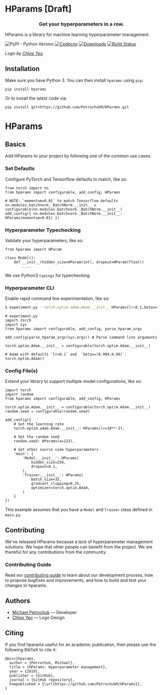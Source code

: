 # HParams [Draft]

<h3 align="center">Get your hyperparameters in a row.</h3>

HParams is a library for machine learning hyperparameter management.

![PyPI - Python Version](https://img.shields.io/pypi/pyversions/hparams.svg?style=flat-square)
[![Codecov](https://img.shields.io/codecov/c/github/PetrochukM/HParams/master.svg?style=flat-square)](https://codecov.io/gh/PetrochukM/HParams)
[![Downloads](http://pepy.tech/badge/hparams)](http://pepy.tech/project/hparams)
[![Build Status](https://img.shields.io/travis/PetrochukM/HParams/master.svg?style=flat-square)](https://travis-ci.org/PetrochukM/HParams)

_Logo by [Chloe Yeo](http://www.yeochloe.com/)_

## Installation

Make sure you have Python 3. You can then install `hparams` using `pip`:

    pip install hparams

Or to install the latest code via:

    pip install git+https://github.com/PetrochukM/HParams.git
# HParams
## Basics

Add HParams to your project by following one of the common use cases:

### Set Defaults

Configure PyTorch and Tensorflow defaults to match, like so:

```python3
from torch import nn
from hparams import configurable, add_config, HParams

# NOTE: `momentum=0.01` to match Tensorflow defaults
nn.modules.batchnorm._BatchNorm.__init__ = configurable(nn.modules.batchnorm._BatchNorm.__init__)
add_config({ nn.modules.batchnorm._BatchNorm.__init__: HParams(momentum=0.01) })
```

### Hyperparameter Typechecking

Validate your hyperparameters, like so:

```python3
from hparams import HParam

class Model():
    def __init__(hidden_size=HParam(int), dropout=HParam(float))
        ....
```

We use Python3 `typings` for typechecking.

### Hyperparameter CLI

Enable rapid command line experimentation, like so:

```bash
$ experiment.py --torch.optim.adam.Adam.__init__ HParams(lr=0.1,betas=(0.999,0.99))
```

```python3
# experiment.py
import torch
import sys
from hparams import configurable, add_config, parse_hparam_args

add_config(parse_hparam_args(sys.argv)) # Parse command line arguments

torch.optim.Adam.__init__ = configurable(torch.optim.Adam.__init__)

# Adam with defaults `lr=0.1` and  `betas=(0.999,0.99)`.
torch.optim.Adam()
```

### Config File(s)

Extend your library to support multiple model configurations, like so:

```python3
import torch
import random
from hparams import configurable, add_config, HParams

torch.optim.Adam.__init__ = configurable(torch.optim.Adam.__init__)
random.seed = configurable(random.seed)

add_config({
    # Set the learning rate
    torch.optim.adam.Adam.__init__: HParams(lr=10**-3),

    # Set the random seed
    random.seed: HParams(a=123),

    # Set other source code hyperparameters
    'main': {
        'Model.__init__': HParams(
            hidden_size=256,
            dropout=0.1,
        ),
        'Trainer.__init__': HParams(
            batch_size=32,
            gradient_clipping=0.25,
            optimizer=torch.optim.Adam,
        )
    }
})
```

This example assumes that you have a `Model` and `Trainer` class defined in `main.py`.

## Contributing

We've released HParams because a lack of hyperparameter management solutions. We hope that
other people can benefit from the project. We are thankful for any contributions from the
community.

### Contributing Guide

Read our [contributing guide](https://github.com/PetrochukM/HParams/blob/master/CONTRIBUTING.md) to
learn about our development process, how to propose bugfixes and improvements, and how to build and
test your changes to hparams.

## Authors

* [Michael Petrochuk](https://github.com/PetrochukM/) — Developer
* [Chloe Yeo](http://www.yeochloe.com/) — Logo Design

## Citing

If you find hparams useful for an academic publication, then please use the following BibTeX to
cite it:

```
@misc{hparams,
  author = {Petrochuk, Michael},
  title = {HParams: Hyperparameter management},
  year = {2019},
  publisher = {GitHub},
  journal = {GitHub repository},
  howpublished = {\url{https://github.com/PetrochukM/HParams}},
}
```
